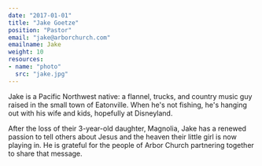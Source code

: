 ```yaml
---
date: "2017-01-01"
title: "Jake Goetze"
position: "Pastor"
email: "jake@arborchurch.com"
emailname: Jake
weight: 10
resources:
- name: "photo"
  src: "jake.jpg"
---
```

Jake is a Pacific Northwest native: a flannel, trucks, and country music guy raised in the small town of Eatonville. When he's not fishing, he's hanging out with his wife and kids, hopefully at Disneyland.

After the loss of their 3-year-old daughter, Magnolia, Jake has a renewed passion to tell others about Jesus and the heaven their little girl is now playing in. He is grateful for the people of Arbor Church partnering together to share that message.

